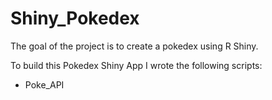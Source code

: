 # Shiny_Pokedex

The goal of the project is to create a pokedex using R Shiny. 

To build this Pokedex Shiny App I wrote the following scripts:
- Poke_API
